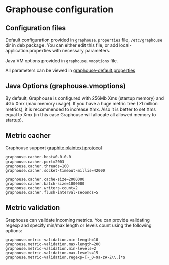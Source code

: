 Graphouse configuration
=======================

Configuration files
-------------------

Default configuration provided in `graphouse.properties` file, `/etc/graphouse` dir in deb package.
You can either edit this file, or add local-application.properties with necessary parameters.

Java VM options provided in `graphouse.vmoptions` file.

All parameters can be viewed in [graphouse-default.properties](../src/main/resources/graphouse-default.properties)


Java Options (graphouse.vmoptions)
----------------------------------
By default, Graphouse is configured with 256Mb Xms (startup memory) and 4Gb Xmx (max memory usage).
If you have a huge metric tree (>1 million metrics), it is recommended to increase Xmx.
Also it is better to set Xms equal to Xmx (in this case Graphouse will allocate all allowed memory to startup).


Metric cacher
-------------
Graphouse support [graphite plaintext protocol](http://graphite.readthedocs.io/en/latest/feeding-carbon.html#the-plaintext-protocol)

```properties
graphouse.cacher.host=0.0.0.0
graphouse.cacher.port=2003
graphouse.cacher.threads=100
graphouse.cacher.socket-timeout-millis=42000

graphouse.cacher.cache-size=2000000
graphouse.cacher.batch-size=1000000
graphouse.cacher.writers-count=2
graphouse.cacher.flush-interval-seconds=5
```


Metric validation
-----------------
Graphouse can validate incoming metrics.
You can provide validating regexp and specify min/max length or levels count using the following options:
```properties
graphouse.metric-validation.min-length=10
graphouse.metric-validation.max-length=200
graphouse.metric-validation.min-levels=2
graphouse.metric-validation.max-levels=15
graphouse.metric-validation.regexp=[-_0-9a-zA-Z\\.]*$

```